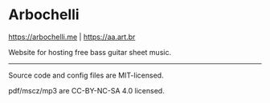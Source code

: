 # Arbochelli
https://arbochelli.me | https://aa.art.br

Website for hosting free bass guitar sheet music.


---

Source code and config files are MIT-licensed.

pdf/mscz/mp3 are CC-BY-NC-SA 4.0 licensed.
